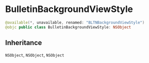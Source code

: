 # BulletinBackgroundViewStyle

``` swift
@available(*, unavailable, renamed: "BLTNBackgroundViewStyle")
@objc public class BulletinBackgroundViewStyle: NSObject 
```

## Inheritance

`NSObject`, `NSObject`, `NSObject`

